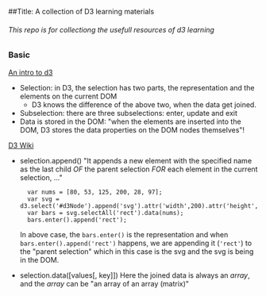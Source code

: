 ##Title: A collection of D3 learning materials
###### This repo is for collectiong the usefull resources of d3 learning

### Basic
[An intro to d3](http://www.samselikoff.com/tutorials/intro-to-d3-big-data.html)

+ Selection: in D3, the selection has two parts, the representation and the elements on the current DOM
	+ D3 knows the difference of the above two, when the data get joined.
+ Subselection: there are three subselections: enter, update and exit
+ Data is stored in the DOM: "when the elements are inserted into the DOM, D3 stores the data properties on the DOM nodes themselves"!

[D3 Wiki](https://github.com/mbostock/d3/wiki/Selections)

+ selection.append()  "It appends a new element with the specified name as the last child *OF* the parent selection *FOR* each element in the current selection, ..."

		var nums = [80, 53, 125, 200, 28, 97];
		var svg = d3.select('#d3Node').append('svg').attr('width',200).attr('height',200);
		var bars = svg.selectAll('rect').data(nums);
		bars.enter().append('rect');

	In above case, the `bars.enter()` is the representation and when `bars.enter().append('rect')` happens, we are appending it (`'rect'`) to the "parent selection" which in this case is the svg and the svg is being in the DOM. 

+ selection.data([values[, key]]) Here the joined data is always an *array*, and the *array* can be "an array of an array (matrix)"